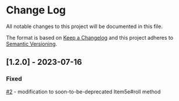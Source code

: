 # Change Log
All notable changes to this project will be documented in this file.
 
The format is based on [Keep a Changelog](http://keepachangelog.com/)
and this project adheres to [Semantic Versioning](http://semver.org/).

## [1.2.0] - 2023-07-16

### Fixed
[#2](https://github.com/PwQt/magic-items-2/issues/2) - modification to soon-to-be-deprecated Item5e#roll method
